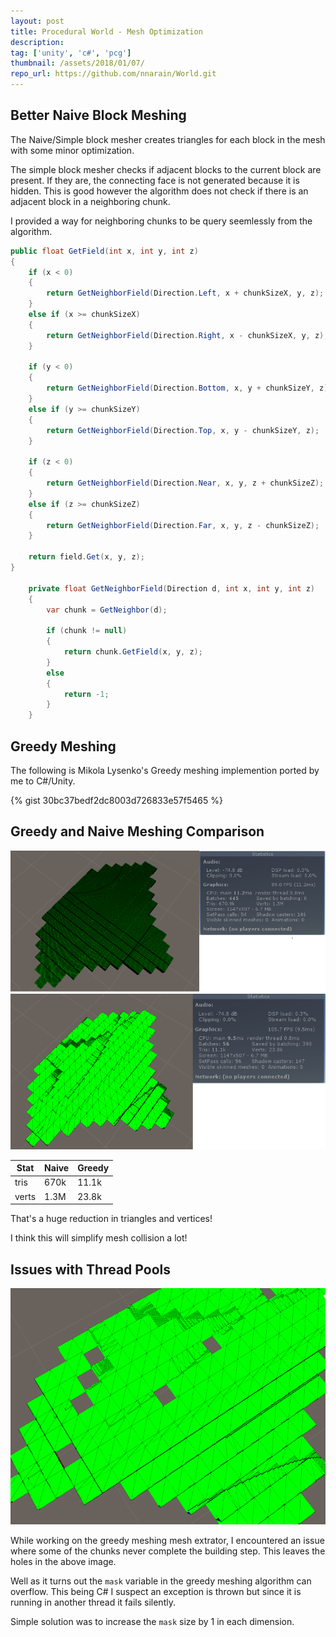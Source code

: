 ```yaml
---
layout: post
title: Procedural World - Mesh Optimization
description: 
tag: ['unity', 'c#', 'pcg']
thumbnail: /assets/2018/01/07/
repo_url: https://github.com/nnarain/World.git
---
```


Better Naive Block Meshing
--------------------------

The Naive/Simple block mesher creates triangles for each block in the mesh with some minor optimization.

The simple block mesher checks if adjacent blocks to the current block are present. If they are, the connecting face is not generated because it is hidden.
This is good however the algorithm does not check if there is an adjacent block in a neighboring chunk.

I provided a way for neighboring chunks to be query seemlessly from the algorithm.

```c#
public float GetField(int x, int y, int z)
{
    if (x < 0)
    {
        return GetNeighborField(Direction.Left, x + chunkSizeX, y, z);
    }
    else if (x >= chunkSizeX)
    {
        return GetNeighborField(Direction.Right, x - chunkSizeX, y, z);
    }

    if (y < 0)
    {
        return GetNeighborField(Direction.Bottom, x, y + chunkSizeY, z);
    }
    else if (y >= chunkSizeY)
    {
        return GetNeighborField(Direction.Top, x, y - chunkSizeY, z);
    }

    if (z < 0)
    {
        return GetNeighborField(Direction.Near, x, y, z + chunkSizeZ);
    }
    else if (z >= chunkSizeZ)
    {
        return GetNeighborField(Direction.Far, x, y, z - chunkSizeZ);
    }

    return field.Get(x, y, z);
}

    private float GetNeighborField(Direction d, int x, int y, int z)
    {
        var chunk = GetNeighbor(d);

        if (chunk != null)
        {
            return chunk.GetField(x, y, z);
        }
        else
        {
            return -1;
        }
    }

```

Greedy Meshing
--------------

The following is Mikola Lysenko's Greedy meshing implemention ported by me to C#/Unity.

{% gist 30bc37bedf2dc8003d726833e57f5465 %}

Greedy and Naive Meshing Comparison
-----------------------------------

![Image not found!](/assets/2018/01/07/simple-terrain.png)
![Image not found!](/assets/2018/01/07/greedy-terrain.png)

| Stat  | Naive | Greedy |
|-------|-------|--------|
|  tris | 670k  | 11.1k  |
| verts | 1.3M  | 23.8k  |

That's a huge reduction in triangles and vertices!

I think this will simplify mesh collision a lot!


Issues with Thread Pools
------------------------

![Image not found!](/assets/2018/01/07/greedy-broken.PNG)

While working on the greedy meshing mesh extrator, I encountered an issue where some of the chunks never complete the building step.
This leaves the holes in the above image.

Well as it turns out the `mask` variable in the greedy meshing algorithm can overflow. This being C# I suspect an exception is thrown but since it is running in another thread it fails silently. 

Simple solution was to increase the `mask` size by 1 in each dimension.
